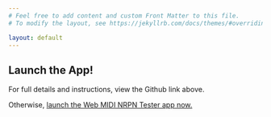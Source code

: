 ```yaml
---
# Feel free to add content and custom Front Matter to this file.
# To modify the layout, see https://jekyllrb.com/docs/themes/#overriding-theme-defaults

layout: default
---
```

## Launch the App!

For full details and instructions, view the Github link above.

Otherwise, <a href="{{ '/app' | relative_url }}">launch the Web MIDI NRPN Tester app now.</a>

